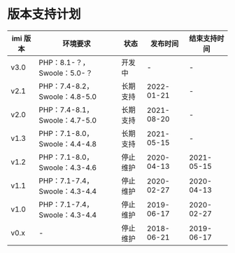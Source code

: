 # 版本支持计划

| imi 版本 | 环境要求 | 状态 | 发布时间 | 结束支持时间 |
| - | - | - | - | - |
| v3.0 | PHP：8.1-？，Swoole：5.0-？ | 开发中 | - | - |
| v2.1 | PHP：7.4-8.2，Swoole：4.8-5.0 | 长期支持 | 2022-01-21 | - |
| v2.0 | PHP：7.4-8.1，Swoole：4.7-5.0 | 长期支持 | 2021-08-20 | - |
| v1.3 | PHP：7.1-8.0，Swoole：4.4-4.8 | 长期支持 | 2021-05-15 | - |
| v1.2 | PHP：7.1-8.0，Swoole：4.3-4.6 | 停止维护 | 2020-04-13 | 2021-05-15 |
| v1.1 | PHP：7.1-7.4，Swoole：4.3-4.4 | 停止维护 | 2020-02-27 | 2020-04-13 |
| v1.0 | PHP：7.1-7.4，Swoole：4.3-4.4 | 停止维护 | 2019-06-17 | 2020-02-27 |
| v0.x | - | 停止维护 | 2018-06-21 | 2019-06-17 |

